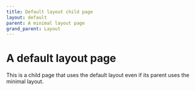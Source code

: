 ```yaml
---
title: Default layout child page
layout: default
parent: A minimal layout page
grand_parent: Layout
---
```


# A default layout page

This is a child page that uses the default layout even if its parent uses the minimal layout.
